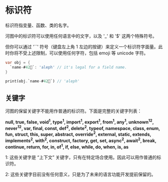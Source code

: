 # 标识符

标识符指变量、函数、类的名字。

河图中的标识符可以使用任何语言中的文字，以及 '\_' 和 '$' 这两个特殊符号。

但你可以通过 '``' 符号（键盘左上角 1 左边的按键）来定义一个标识符字面量。此时你将不受上述限制，可以使用任何字符，包括 emoji 等 unicode 字符。

```dart
var obj = {
  `name-#42🍎`: 'aleph' // it's legal for a field name.
}

print(obj.`name-#42🍎`) // 'aleph'
```

## 关键字

河图的保留关键字不能用作普通的标识符。下面是完整的关键字列表：

**null, true, false, void<sup>1</sup>, type<sup>1</sup>, import<sup>1</sup>, export<sup>1</sup>, from<sup>1</sup>, any<sup>1</sup>, unknown<sup>12</sup>, never<sup>12</sup>, var, final, const, def<sup>2</sup>, delete<sup>2</sup>, typeof, namespace, class, enum, fun, struct, this, super, abstract, override<sup>2</sup>, external, static, extends, implements<sup>2</sup>, with<sup>2</sup>, construct, factory, get, set, async<sup>2</sup>, await<sup>2</sup>, break, continue, return, for, in, of<sup>1</sup>, if, else, while, do, when, is, as**

1: 这些关键字是 “上下文” 关键字，只有在特定场合使用。因此可以用作普通的标识符。

2: 这些关键字目前没有任何意义，只是为了未来的语言功能开发提前保留的。
